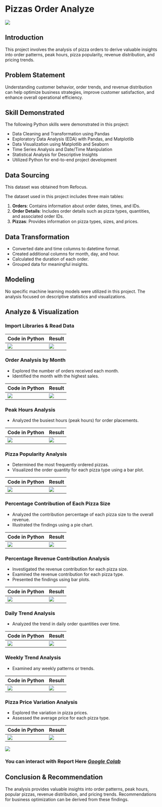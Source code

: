 # Pizzas Order Analyze

![](pizza_hero.jpg)

## Introduction
This project involves the analysis of pizza orders to derive valuable insights into order patterns, peak hours, pizza popularity, revenue distribution, and pricing trends.

## Problem Statement
Understanding customer behavior, order trends, and revenue distribution can help optimize business strategies, improve customer satisfaction, and enhance overall operational efficiency.

## Skill Demonstrated
The following Python skills were demonstrated in this project:
- Data Cleaning and Transformation using Pandas
- Exploratory Data Analysis (EDA) with Pandas, and Matplotlib
- Data Visualization using Matplotlib and Seaborn
- Time Series Analysis and Date/Time Manipulation
- Statistical Analysis for Descriptive Insights
- Utilized Python for end-to-end project development

## Data Sourcing
This dataset was obtained from Refocus.

The dataset used in this project includes three main tables:
1. **Orders**: Contains information about order dates, times, and IDs.
2. **Order Details**: Includes order details such as pizza types, quantities, and associated order IDs.
3. **Pizzas**: Provides information on pizza types, sizes, and prices.

## Data Transformation
- Converted date and time columns to datetime format.
- Created additional columns for month, day, and hour.
- Calculated the duration of each order.
- Grouped data for meaningful insights.

## Modeling
No specific machine learning models were utilized in this project. The analysis focused on descriptive statistics and visualizations.

## Analyze & Visualization
### Import Libraries & Read Data

| Code in Python                                                                 | Result                                                                                                      |
| ------------------------------------------------------------------------------------ | ----------------------------------------------------------------------------------------------------------- |
| ![](libraries_read_data.png)                 | ![](read_data_py.png)                                                               |

### Order Analysis by Month
- Explored the number of orders received each month.
- Identified the month with the highest sales.

| Code in Python                                                                 | Result                                                                                                      |
| ------------------------------------------------------------------------------------ | ----------------------------------------------------------------------------------------------------------- |
| ![](order_month.png)                 | ![](result_1.png)                                                               |

### Peak Hours Analysis
- Analyzed the busiest hours (peak hours) for order placements.

| Code in Python                                                                 | Result                                                                                                      |
| ------------------------------------------------------------------------------------ | ----------------------------------------------------------------------------------------------------------- |
| ![](peak_hours.png)                 | ![](result_2.png)                                                               |

### Pizza Popularity Analysis
- Determined the most frequently ordered pizzas.
- Visualized the order quantity for each pizza type using a bar plot.

| Code in Python                                                                 | Result                                                                                                      |
| ------------------------------------------------------------------------------------ | ----------------------------------------------------------------------------------------------------------- |
| ![](qty_pizza.png)                 | ![](result_3.png)                                                               |

### Percentage Contribution of Each Pizza Size
- Analyzed the contribution percentage of each pizza size to the overall revenue.
- Illustrated the findings using a pie chart.

| Code in Python                                                                 | Result                                                                                                      |
| ------------------------------------------------------------------------------------ | ----------------------------------------------------------------------------------------------------------- |
| ![](percent_contribution.png)                 | ![](result_4.png)                                                               |

### Percentage Revenue Contribution Analysis
- Investigated the revenue contribution for each pizza size.
- Examined the revenue contribution for each pizza type.
- Presented the findings using bar plots.


| Code in Python                                                                 | Result                                                                                                      |
| ------------------------------------------------------------------------------------ | ----------------------------------------------------------------------------------------------------------- |
| ![](revenue_percentage.png)                 | ![](result_5.png)                                                               |

### Daily Trend Analysis
- Analyzed the trend in daily order quantities over time.

| Code in Python                                                                 | Result                                                                                                      |
| ------------------------------------------------------------------------------------ | ----------------------------------------------------------------------------------------------------------- |
| ![](daily_weekend_trend.png)                 | ![](result_6.png)                                                               |

### Weekly Trend Analysis
- Examined any weekly patterns or trends.

| Code in Python                                                                 | Result                                                                                                      |
| ------------------------------------------------------------------------------------ | ----------------------------------------------------------------------------------------------------------- |
| ![](daily_weekend_trend.png)                 | ![](result_7.png)                                                               |

### Pizza Price Variation Analysis
- Explored the variation in pizza prices.
- Assessed the average price for each pizza type.

| Code in Python                                                                 | Result                                                                                                      |
| ------------------------------------------------------------------------------------ | ----------------------------------------------------------------------------------------------------------- |
| ![](price.png)                 | ![](result_8.png)                                                               |


![](PizzaPy.png) 

### You can interact with Report Here _[Google Colab](https://colab.research.google.com/drive/1ra4nMiDXqgIbYuVeQd2kDSXR8dIDR2CF?usp=sharing)_

## Conclusion & Recommendation
The analysis provides valuable insights into order patterns, peak hours, popular pizzas, revenue distribution, and pricing trends. Recommendations for business optimization can be derived from these findings.
